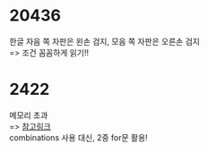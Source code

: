 # 20436

한글 자음 쪽 자판은 왼손 검지, 모음 쪽 자판은 오른손 검지  
=> 조건 꼼꼼하게 읽기!!

# 2422

메모리 초과  
=> [참고링크](https://ihatecucumber.tistory.com/30)  
combinations 사용 대신, 2중 for문 활용!
